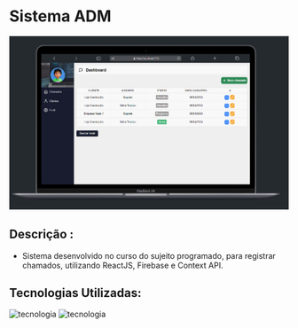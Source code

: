 # Sistema ADM

<p align="start" >
  <img  src="https://github.com/Dev-Messias/sistema-adm/blob/main/src/assets/img1.png" >
</p>

## Descrição :

- Sistema desenvolvido no curso do sujeito programado, para registrar chamados, utilizando ReactJS, Firebase e Context API.

## Tecnologias Utilizadas:

![tecnologia](https://img.shields.io/badge/React-20232A?style=for-the-badge&logo=react&logoColor=61DAFB) 
![tecnologia](https://img.shields.io/badge/JavaScript-F7DF1E?style=for-the-badge&logo=javascript&logoColor=black)


